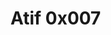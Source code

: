 <svg fill="none" viewBox="0 0 300 120" width="300" height="120" xmlns="http://www.w3.org/2000/svg">
	<foreignObject width="100%" height="100%">
		<link href='https://fonts.googleapis.com/css?family=Yellowtail:400' rel='stylesheet' type='text/css'>
		<div xmlns="http://www.w3.org/1999/xhtml">
			<div class="neon-text">
				<h1>Atif 0x007</h1>
		</div>
</div>